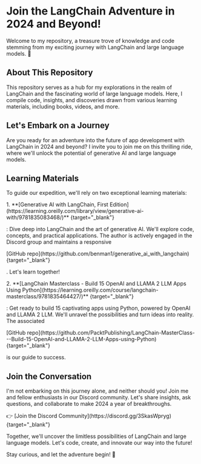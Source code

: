 # Join the LangChain Adventure in 2024 and Beyond!

Welcome to my repository, a treasure trove of knowledge and code stemming from my exciting journey with LangChain and large language models. 🚀

## About This Repository

This repository serves as a hub for my explorations in the realm of LangChain and the fascinating world of large language models. Here, I compile code, insights, and discoveries drawn from various learning materials, including books, videos, and more.

## Let's Embark on a Journey

Are you ready for an adventure into the future of app development with LangChain in 2024 and beyond? I invite you to join me on this thrilling ride, where we'll unlock the potential of generative AI and large language models.

## Learning Materials

To guide our expedition, we'll rely on two exceptional learning materials:

<p class="custom-subtitle2">1. **[Generative AI with LangChain, First Edition](https://learning.oreilly.com/library/view/generative-ai-with/9781835083468/)** {target="_blank"}</p>: Dive deep into LangChain and the art of generative AI. We'll explore code, concepts, and practical applications. The author is actively engaged in the Discord group and maintains a responsive <p class="custom-subtitle2">[GitHub repo](https://github.com/benman1/generative_ai_with_langchain) {target="_blank"}</p>. Let's learn together!

<p class="custom-subtitle2">2. **[LangChain Masterclass - Build 15 OpenAI and LLAMA 2 LLM Apps Using Python](https://learning.oreilly.com/course/langchain-masterclass/9781835464427/)** {target="_blank"}</p>: Get ready to build 15 captivating apps using Python, powered by OpenAI and LLAMA 2 LLM. We'll unravel the possibilities and turn ideas into reality. The associated <p class="custom-subtitle2">[GitHub repo](https://github.com/PacktPublishing/LangChain-MasterClass---Build-15-OpenAI-and-LLAMA-2-LLM-Apps-using-Python) {target="_blank"}</p>is our guide to success.

## Join the Conversation

I'm not embarking on this journey alone, and neither should you! Join me and fellow enthusiasts in our Discord community. Let's share insights, ask questions, and collaborate to make 2024 a year of breakthroughs.

<p class="custom-subtitle2">👉 [Join the Discord Community](https://discord.gg/3SkasWpryg) {target="_blank"}</p>

Together, we'll uncover the limitless possibilities of LangChain and large language models. Let's code, create, and innovate our way into the future!

Stay curious, and let the adventure begin! 🌟